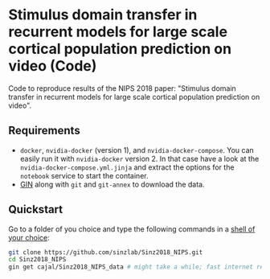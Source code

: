 # Stimulus domain transfer in recurrent models for large scale cortical population prediction on video (Code)
Code to reproduce results of the NIPS 2018 paper: "Stimulus domain transfer in recurrent models for large scale cortical population prediction on video". 

## Requirements

* `docker`, `nvidia-docker` (version 1), and `nvidia-docker-compose`. You can easily run it with `nvidia-docker` version 2. In that case have a look at the `nvidia-docker-compose.yml.jinja` and extract the options for the `notebook` service to start the container. 
* [GIN](https://web.gin.g-node.org/G-Node/Info/wiki/GinCli#quickstart) along with `git` and `git-annex` to download the data. 

## Quickstart

Go to a folder of you choice and type the following commands in a [shell of your choice](https://fishshell.com/):

```bash
git clone https://github.com/sinzlab/Sinz2018_NIPS.git
cd Sinz2018_NIPS
gin get cajal/Sinz2018_NIPS_data # might take a while; fast internet recommended


```

